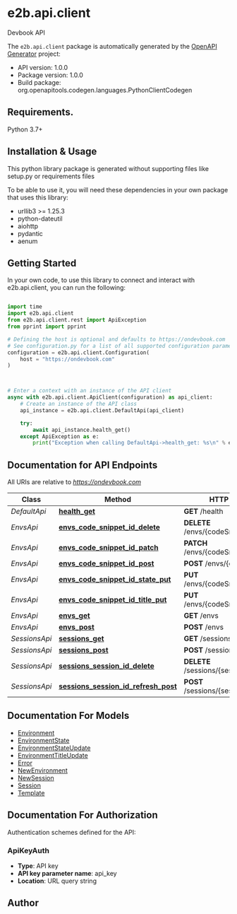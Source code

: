 # e2b.api.client
Devbook API

The `e2b.api.client` package is automatically generated by the [OpenAPI Generator](https://openapi-generator.tech) project:

- API version: 1.0.0
- Package version: 1.0.0
- Build package: org.openapitools.codegen.languages.PythonClientCodegen

## Requirements.

Python 3.7+

## Installation & Usage

This python library package is generated without supporting files like setup.py or requirements files

To be able to use it, you will need these dependencies in your own package that uses this library:

* urllib3 >= 1.25.3
* python-dateutil
* aiohttp
* pydantic
* aenum

## Getting Started

In your own code, to use this library to connect and interact with e2b.api.client,
you can run the following:

```python

import time
import e2b.api.client
from e2b.api.client.rest import ApiException
from pprint import pprint

# Defining the host is optional and defaults to https://ondevbook.com
# See configuration.py for a list of all supported configuration parameters.
configuration = e2b.api.client.Configuration(
    host = "https://ondevbook.com"
)



# Enter a context with an instance of the API client
async with e2b.api.client.ApiClient(configuration) as api_client:
    # Create an instance of the API class
    api_instance = e2b.api.client.DefaultApi(api_client)

    try:
        await api_instance.health_get()
    except ApiException as e:
        print("Exception when calling DefaultApi->health_get: %s\n" % e)

```

## Documentation for API Endpoints

All URIs are relative to *https://ondevbook.com*

Class | Method | HTTP request | Description
------------ | ------------- | ------------- | -------------
*DefaultApi* | [**health_get**](e2b/api/client/docs/DefaultApi.md#health_get) | **GET** /health | 
*EnvsApi* | [**envs_code_snippet_id_delete**](e2b/api/client/docs/EnvsApi.md#envs_code_snippet_id_delete) | **DELETE** /envs/{codeSnippetID} | 
*EnvsApi* | [**envs_code_snippet_id_patch**](e2b/api/client/docs/EnvsApi.md#envs_code_snippet_id_patch) | **PATCH** /envs/{codeSnippetID} | 
*EnvsApi* | [**envs_code_snippet_id_post**](e2b/api/client/docs/EnvsApi.md#envs_code_snippet_id_post) | **POST** /envs/{codeSnippetID} | 
*EnvsApi* | [**envs_code_snippet_id_state_put**](e2b/api/client/docs/EnvsApi.md#envs_code_snippet_id_state_put) | **PUT** /envs/{codeSnippetID}/state | 
*EnvsApi* | [**envs_code_snippet_id_title_put**](e2b/api/client/docs/EnvsApi.md#envs_code_snippet_id_title_put) | **PUT** /envs/{codeSnippetID}/title | 
*EnvsApi* | [**envs_get**](e2b/api/client/docs/EnvsApi.md#envs_get) | **GET** /envs | 
*EnvsApi* | [**envs_post**](e2b/api/client/docs/EnvsApi.md#envs_post) | **POST** /envs | 
*SessionsApi* | [**sessions_get**](e2b/api/client/docs/SessionsApi.md#sessions_get) | **GET** /sessions | 
*SessionsApi* | [**sessions_post**](e2b/api/client/docs/SessionsApi.md#sessions_post) | **POST** /sessions | 
*SessionsApi* | [**sessions_session_id_delete**](e2b/api/client/docs/SessionsApi.md#sessions_session_id_delete) | **DELETE** /sessions/{sessionID} | 
*SessionsApi* | [**sessions_session_id_refresh_post**](e2b/api/client/docs/SessionsApi.md#sessions_session_id_refresh_post) | **POST** /sessions/{sessionID}/refresh | 


## Documentation For Models

 - [Environment](e2b/api/client/docs/Environment.md)
 - [EnvironmentState](e2b/api/client/docs/EnvironmentState.md)
 - [EnvironmentStateUpdate](e2b/api/client/docs/EnvironmentStateUpdate.md)
 - [EnvironmentTitleUpdate](e2b/api/client/docs/EnvironmentTitleUpdate.md)
 - [Error](e2b/api/client/docs/Error.md)
 - [NewEnvironment](e2b/api/client/docs/NewEnvironment.md)
 - [NewSession](e2b/api/client/docs/NewSession.md)
 - [Session](e2b/api/client/docs/Session.md)
 - [Template](e2b/api/client/docs/Template.md)


<a id="documentation-for-authorization"></a>
## Documentation For Authorization


Authentication schemes defined for the API:
<a id="ApiKeyAuth"></a>
### ApiKeyAuth

- **Type**: API key
- **API key parameter name**: api_key
- **Location**: URL query string


## Author




